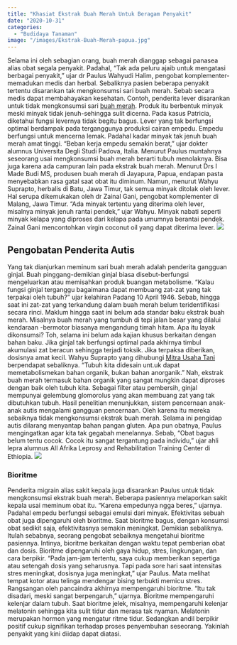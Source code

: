 ```yaml
---
title: "Khasiat Ekstrak Buah Merah Untuk Beragam Penyakit"
date: "2020-10-31"
categories: 
  - "Budidaya Tanaman"
image: "/images/Ekstrak-Buah-Merah-papua.jpg"
---
```


Selama ini oleh sebagian orang, buah merah dianggap sebagai panasea alias obat segala penyakit. Padahal, “Tak ada peluru ajaib untuk mengatasi berbagai penyakit,” ujar dr Paulus Wahyudi Halim, pengobat komplementer-memadukan medis dan herbal. Sebaliknya pasien beberapa penyakit tertentu disarankan tak mengkonsumsi sari buah merah. Sebab secara medis dapat membahayakan kesehatan. Contoh, penderita lever disarankan untuk tidak mengkonsumsi sari [buah merah](http://localhost/mitra/topik/buah-merah "buah merah"). Produk itu berbentuk minyak meski minyak tidak jenuh-sehingga sulit dicerna. Pada kasus Patricia, diketahui fungsi levernya tidak begitu bagus. Lever yang tak berfungsi optimal berdampak pada terganggunya produksi cairan empedu. Empedu berfungsi untuk mencerna lemak. Padahal kadar minyak tak jenuh buah merah amat tinggi. “Beban kerja empedu semakin berat,” ujar dokter alumnus Universita Degli Studi Padova, Italia. Menurut Paulus muntahnya seseorang usai mengkonsumsi buah merah berarti tubuh menolaknya. Bisa juga karena ada campuran lain pada ekstrak buah merah. Menurut Drs I Made Budi MS, produsen buah merah di Jayapura, Papua, endapan pasta menyebabkan rasa gatal saat obat itu diminum. Namun, menurut Wahyu Suprapto, herbalis di Batu, Jawa Timur, tak semua minyak ditolak oleh lever. Hal serupa dikemukakan oleh dr Zainal Gani, pengobat komplementer di Malang, Jawa Timur. “Ada minyak tertentu yang diterima oleh lever, misalnya minyak jenuh rantai pendek,” ujar Wahyu. Minyak nabati seperti minyak kelapa yang diproses dari kelapa pada umumnya berantai pendek. Zainal Gani mencontohkan virgin coconut oil yang dapat diterima lever. [![](/images/Ekstrak-Buah-Merah.jpg)](http://localhost/mitra/wp-content/uploads/2020/10/Ekstrak-Buah-Merah.jpg)

## Pengobatan Penderita Autis

Yang tak dianjurkan meminum sari buah merah adalah penderita gangguan ginjal. Buah pinggang-demikian ginjal biasa disebut-berfungsi mengeluarkan atau memisahkan produk buangan metabolisme. “Kalau fungsi ginjal terganggu bagaimana dapat membuang zat-zat yang tak terpakai oleh tubuh?” ujar kelahiran Padang 10 April 1946. Sebab, hingga saat ini zat-zat yang terkandung dalam buah merah belum teridentifikasi secara rinci. Maklum hingga saat ini belum ada standar baku ekstrak buah merah. Misalnya buah merah yang tumbuh di tepi jalan besar yang dilalui kendaraan -bermotor biasanya mengandung timah hitam. Apa itu layak dikonsumsi? Toh, selama ini belum ada kajian khusus berkaitan dengan bahan baku. Jika ginjal tak berfungsi optimal pada akhirnya timbul akumulasi zat beracun sehingga terjadi toksik. Jika terpaksa diberikan, dosisnya amat kecil. Wahyu Suprapto yang dihubungi [Mitra Usaha Tani](http://localhost/mitra) berpendapat sebaliknya. “Tubuh kita didesain unt.uk dapat memetabolismekan bahan organik, bukan bahan anorganik.” Nah, ekstrak buah merah termasuk bahan organik yang sangat mungkin dapat diproses dengan baik oleh tubuh kita. Sebagai filter atau pembersih, ginjal mempunyai gelembung glomorolus yang akan membuang zat yang tak dibutuhkan tubuh. Hasil penelitian menunjukkan, sistem pencernaan anak-anak autis mengalami gangguan pencernaan. Oleh karena itu mereka sebaiknya tidak mengkonsumsi ekstrak buah merah. Selama ini pengidap autis dilarang menyantap bahan pangan gluten. Apa pun obatnya, Paulus mengingatkan agar kita tak gegabah menelannya. Sebab, “Obat bagus belum tentu cocok. Cocok itu sangat tergantung pada individu,” ujar ahli lepra alumnus All Afrika Leprosy and Rehabilitation Training Center di Ethiopia. [![](/images/Buah-Merah.jpg)](http://localhost/mitra/wp-content/uploads/2020/10/Buah-Merah.jpg)

### Bioritme

Penderita migrain alias sakit kepala juga disarankan Paulus untuk tidak mengkonsumsi ekstrak buah merah. Beberapa pasiennya melaporkan sakit kepala usai meminum obat itu. “Karena empedunya ngga beres,” ujarnya. Padahal empedu berfungsi sebagai emulsi dari minyak. Efektivitas sebuah obat juga dipengaruhi oleh bioritme. Saat bioritme bagus, dengan konsumsi obat sedikit saja, efektivitasnya semakin meningkat. Demikian sebaliknya. Itulah sebabnya, seorang pengobat sebaiknya mengetahui bioritme pasiennya. Intinya, bioritme berkaitan dengan waktu tepat pemberian obat dan dosis. Bioritme dipengaruhi oleh gaya hidup, stres, lingkungan, dan cara berpikir. “Pada jam-jam tertentu, saya cukup memberikan sepertiga atau setengah dosis yang seharusnya. Tapi pada sore hari saat intensitas stres meningkat, dosisnya juga meningkat,” ujar Paulus. Mata melihat tempat kotor atau telinga mendengar bising terbukti memicu stres. Rangsangan oleh pancaindra akhirnya mempengaruhi bioritme. “Itu tak disadari, meski sangat berpengaruh,” ujarnya. Bioritme mempengaruhi kelenjar dalam tubuh. Saat bioritme jelek, misalnya, mempengaruhi kelenjar melatonin sehingga kita sulit tidur dan merasa tak nyaman. Melatonin merupakan hormon yang mengatur ritme tidur. Sedangkan andil berpikir positif cukup signifikan terhadap proses penyembuhan seseorang. Yakinlah penyakit yang kini diidap dapat diatasi.
